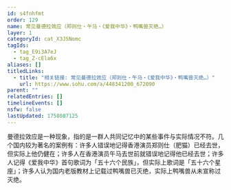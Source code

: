 ```yaml
---
id: s4fnhfmt
order: 129
name: 常见曼德拉效应（郑则仕・午马・《爱我中华》・鸭嘴兽灭绝…）
layer: 1
categoryId: cat_X3JSNomc
tagIds:
  - tag_E9i3A7eJ
  - tag_Z-cEla6x
aliases: []
titledLinks:
  - title: "相关链接: 常见曼德拉效应（郑则仕・午马・《爱我中华》・鸭嘴兽灭绝…）"
    url: https://www.sohu.com/a/448341200_672090
parent: ""
relatedEntries: []
timelineEvents: []
nsfw: false
lastUpdated: 1758087125
---
```


曼德拉效应是一种现象，指的是一群人共同记忆中的某些事件与实际情况不符。几个国内较为著名的案例有：许多人错误地记得香港演员郑则仕（肥猫）已经去世，但实际上他仍健在；许多人在香港演员午马去世前就错误地记得他已经去世；许多人记得《爱我中华》首句歌词为「五十六个民族」，但实际上歌词是「五十六个星座」；许多人认为国内老版教材上记载过鸭嘴兽已灭绝，实际上鸭嘴兽从未宣称过灭绝。
